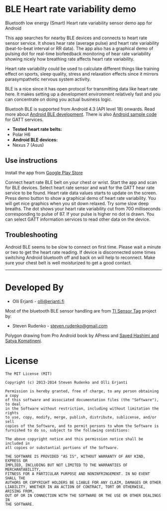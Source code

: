 BLE Heart rate variability demo 
==============

Bluetooth low energy (Smart) Heart rate variability sensor demo app for Android

This app searches for nearby BLE devices and connects to heart rate sensor service. It shows hear rate (average pulse) and heart rate variability (beat-to-beat interval or RR data). The app also has a graphical demo of pulsing dot for real-time biofeedback monitoring of hear rate variability showing nicely how breathing rate affects heart rate variability.

Heart rate variability could be used to calculate different things like training effect on sports, sleep quality, stress and relaxation effects since it mirrors parasympathetic nervous system activity.

BLE is a nice since it has open protocol for transmitting data like heart rate here. It makes setting up a development environment relatively fast and you can concentrate on doing you actual business logic.

Bluetooh BLE is supported from Android 4.3 (API level 18) onwards. 
Read more about [Android BLE development][2].
There is also [Android sample code][2] for GATT services.

<ul>
   <li>
      <strong>Tested heart rate belts:</strong>
      <li>Polar H6</li>
   </li>
   <li>
      <strong>Android BLE devices:</strong>
      <li>Nexus 7 (Asus)</li>
   </li>
</ul>

## Use instructions

Install the app from [Google Play Store][5]

Connect heart rate BLE belt on your chest or wrist. Start the app and scan for BLE devices. Select heart rate sensor and wait for the GATT hear rate service to be found. Heart rate data values starts to update on the screen. Press demo button to show a graphical demo of heart rate variability. You will get nice graphics when you sit down relaxed. Try some slow deep breaths. The dot shows your heart rate variability cut from 700 milliseconds corresponding to pulse of 87. If your pulse is higher no dot is drawn. You can select GATT information services to read other data on the device.

## Troubleshooting
Android BLE seems to be slow to connect on first time. Please wait a minute or two to get the heart rate reading.
If device is disconnected some times switching Android bluetooth off and back on will help to reconnect.
Make sure your chest belt is well moisturized to get a good contact.

-------------------------------------------------------------------------------

Developed By
============

* Olli Erjanti - <olli@erjanti.fi>

Most of the bluetooth BLE sensor handling are from [TI Sensor Tag][1] project by:
* Steven Rudenko - <steven.rudenko@gmail.com>

Polygon drawing from Pro Android book by APress and [Sayed Hashimi and Satya Komatineni][4]. 

License
=======
```
The MIT License (MIT)

Copyright (c) 2013-2014 Steven Rudenko and Olli Erjanti

Permission is hereby granted, free of charge, to any person obtaining a copy
of this software and associated documentation files (the "Software"), to deal
in the Software without restriction, including without limitation the rights
to use, copy, modify, merge, publish, distribute, sublicense, and/or sell
copies of the Software, and to permit persons to whom the Software is
furnished to do so, subject to the following conditions:

The above copyright notice and this permission notice shall be included in
all copies or substantial portions of the Software.

THE SOFTWARE IS PROVIDED "AS IS", WITHOUT WARRANTY OF ANY KIND, EXPRESS OR
IMPLIED, INCLUDING BUT NOT LIMITED TO THE WARRANTIES OF MERCHANTABILITY,
FITNESS FOR A PARTICULAR PURPOSE AND NONINFRINGEMENT. IN NO EVENT SHALL THE
AUTHORS OR COPYRIGHT HOLDERS BE LIABLE FOR ANY CLAIM, DAMAGES OR OTHER
LIABILITY, WHETHER IN AN ACTION OF CONTRACT, TORT OR OTHERWISE, ARISING FROM,
OUT OF OR IN CONNECTION WITH THE SOFTWARE OR THE USE OR OTHER DEALINGS IN
THE SOFTWARE.
```


[1]:https://github.com/StevenRudenko/BleSensorTag
[2]:http://developer.android.com/guide/topics/connectivity/bluetooth-le.html
[3]:http://developer.android.com/samples/BluetoothLeGatt/index.html
[4]:http://androidbook.com/akc/display?url=DisplayNoteIMPURL&reportId=3189&ownerUserId=android
[5]:https://play.google.com/store/apps/details?id=com.sample.hrv
